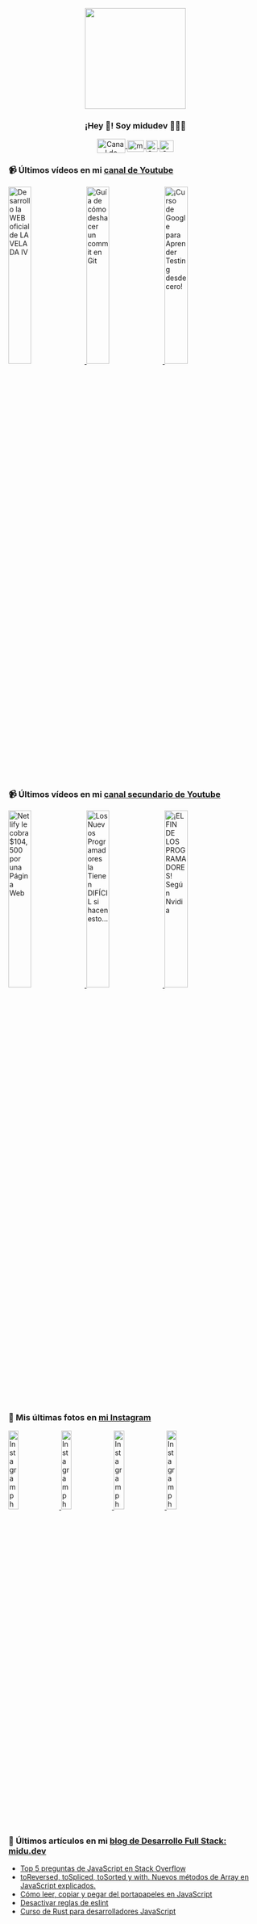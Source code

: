 <p align="center" width="300">
   <img align="center" width="200" src="https://user-images.githubusercontent.com/1561955/106762302-fda9de00-6635-11eb-99be-3ef744e60c0e.png" />
   <h3 align="center">¡Hey 👋! Soy midudev 👨🏻‍💻</h3>
</p>

<p align="center">
   <a href="https://twitch.tv/midudev" target="blank">
    <img align="center" src="https://upload.wikimedia.org/wikipedia/commons/c/ce/Twitch_logo_2019.svg" alt="Canal de Twitch de midudev" height="28px" width="56px" />
  </a>
  <span style="width: 8px;"> </span>
   <a href="https://youtube.com/midudev" target="blank">
    <img align="center" src="https://upload.wikimedia.org/wikipedia/commons/0/09/YouTube_full-color_icon_%282017%29.svg" alt="midudev" height="23px" width="33px" />
  </a>
  <span style="width: 8px;"> </span>
  <a href="https://instagram.com/midu.dev" target="blank">
    <img align="center" src="https://upload.wikimedia.org/wikipedia/commons/e/e7/Instagram_logo_2016.svg" alt="Canal de Instagram de midu.dev" height="23px" width="23px" />
  </a>
  <span style="width: 8px;"> </span>
  <a href="https://twitter.com/midudev" target="blank">
    <img align="center" src="https://upload.wikimedia.org/wikipedia/commons/thumb/6/6f/Logo_of_Twitter.svg/2491px-Logo_of_Twitter.svg.png" alt="Canal de Twitter de midudev" height="23px" width="28px" />
  </a>
</p>

### 📹 Últimos vídeos en mi [canal de Youtube](https://youtube.com/midudev?sub_confirmation=1)

<a href='https://youtu.be/MY6A_w_FECw' target='_blank'>
  <img width='30%' src='https://img.youtube.com/vi/MY6A_w_FECw/mqdefault.jpg' alt='Desarrollo la WEB oficial de LA VELADA IV' />
</a>
<a href='https://youtu.be/Ocz-_cvKijk' target='_blank'>
  <img width='30%' src='https://img.youtube.com/vi/Ocz-_cvKijk/mqdefault.jpg' alt='Guía de cómo deshacer un commit en Git' />
</a>
<a href='https://youtu.be/tmRJ9GZhxqM' target='_blank'>
  <img width='30%' src='https://img.youtube.com/vi/tmRJ9GZhxqM/mqdefault.jpg' alt='¡Curso de Google para Aprender Testing desde cero!' />
</a>

### 📹 Últimos vídeos en mi [canal secundario de Youtube](https://youtube.com/midulive?sub_confirmation=1)

<a href='https://youtu.be/JIFREanXdRI' target='_blank'>
  <img width='30%' src='https://img.youtube.com/vi/JIFREanXdRI/mqdefault.jpg' alt='Netlify le cobra $104,500 por una Página Web' />
</a>
<a href='https://youtu.be/Nfm7x2TLUyU' target='_blank'>
  <img width='30%' src='https://img.youtube.com/vi/Nfm7x2TLUyU/mqdefault.jpg' alt='Los Nuevos Programadores la Tienen DIFÍCIL si hacen esto…' />
</a>
<a href='https://youtu.be/Tupb-v9F5ZA' target='_blank'>
  <img width='30%' src='https://img.youtube.com/vi/Tupb-v9F5ZA/mqdefault.jpg' alt='¡EL FIN DE LOS PROGRAMADORES! Según Nvidia' />
</a>

### 📸 Mis últimas fotos en [mi Instagram](https://instagram.com/midu.dev)

<a href='https://instagram.com/p/C0CN7G_tqtL' target='_blank'>
  <img width='20%' src='https://instagram.flba2-1.fna.fbcdn.net/v/t51.2885-15/404570989_310584011839619_4181433579164759611_n.jpg?stp=dst-jpg_e15_fr_p1080x1080&_nc_ht=instagram.flba2-1.fna.fbcdn.net&_nc_cat=111&_nc_ohc=9Rd6iik3or0AX92m9Yf&edm=APU89FABAAAA&ccb=7-5&oh=00_AfCekOQgHhCcWxvvtoorwbIG57Ms6HZMIRUXJ7n5cDS4wA&oe=65E4969B&_nc_sid=bc0c2c' alt='Instagram photo' />
</a>
<a href='https://instagram.com/p/C377QDatib-' target='_blank'>
  <img width='20%' src='https://instagram.flba2-1.fna.fbcdn.net/v/t51.2885-15/430177803_2230934520592235_3594328857586472792_n.jpg?stp=dst-jpg_e15&_nc_ht=instagram.flba2-1.fna.fbcdn.net&_nc_cat=111&_nc_ohc=yGc-x33YQc0AX-c2ral&edm=APU89FABAAAA&ccb=7-5&oh=00_AfCJqA5TTrXT1K4ZeV9HNfQzWz0mfNhg4Y5RWWGGsEkueQ&oe=65E45563&_nc_sid=bc0c2c' alt='Instagram photo' />
</a>
<a href='https://instagram.com/p/C35wdeZNk50' target='_blank'>
  <img width='20%' src='https://instagram.flba2-1.fna.fbcdn.net/v/t51.2885-15/430393407_259966983820208_2468999681266387943_n.jpg?stp=dst-jpg_e15_fr_p1080x1080&_nc_ht=instagram.flba2-1.fna.fbcdn.net&_nc_cat=108&_nc_ohc=JxsEtUdoT5AAX8EePwh&edm=APU89FABAAAA&ccb=7-5&oh=00_AfDZqe8F8mwN9rLoKLgJzAg_ulIy3BRInHpYLXzMLM4eCg&oe=65E4C46E&_nc_sid=bc0c2c' alt='Instagram photo' />
</a>
<a href='https://instagram.com/p/C32uErpNt8-' target='_blank'>
  <img width='20%' src='https://instagram.flba2-1.fna.fbcdn.net/v/t51.2885-15/429582352_322383363639938_8110356178890047983_n.jpg?stp=dst-jpg_e15&_nc_ht=instagram.flba2-1.fna.fbcdn.net&_nc_cat=102&_nc_ohc=4HO4JGFzbDEAX9VZzVq&edm=APU89FABAAAA&ccb=7-5&oh=00_AfD_NgoQaE6U7VpYUymByo6s4sp73oQI3sUhlGZPAMKg6w&oe=65E4BF70&_nc_sid=bc0c2c' alt='Instagram photo' />
</a>

### 📝 Últimos artículos en mi [blog de Desarrollo Full Stack: midu.dev](https://midu.dev)
- [Top 5 preguntas de JavaScript en Stack Overflow](https://midu.dev/top-5-preguntas-javascript-stack-overflow/)
- [toReversed, toSpliced, toSorted y with. Nuevos métodos de Array en JavaScript explicados.](https://midu.dev/to-reversed-to-spliced-to-sorted-with/)
- [Cómo leer, copiar y pegar del portapapeles en JavaScript](https://midu.dev/leer-copiar-pegar-portapapeles-javascript/)
- [Desactivar reglas de eslint](https://midu.dev/desactivar-reglas-eslint/)
- [Curso de Rust para desarrolladores JavaScript](https://midu.dev/rust-para-desarrolladores-javascript/)